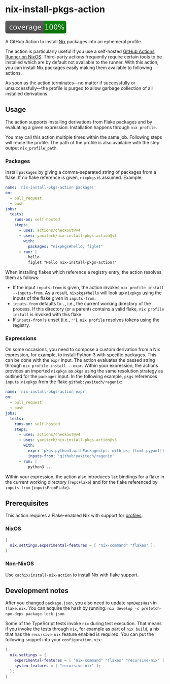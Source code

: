 # nix-install-pkgs-action

![Coverage](https://github.com/yaxitech/nix-install-pkgs-action/blob/gh-pages/coverage.svg)

A GitHub Action to install [Nix][nixos] packages into an ephemeral profile.

The action is particularly useful if you use a self-hosted [GitHub Actions Runner
on NixOS][nixos-runner]. Third-party actions frequently require certain tools to be installed
which are by default not available to the runner. With this action, you can install
Nix packages easily making them available to following actions.

As soon as the action terminates—no matter if successfully or unsuccessfully—the profile is purged to
allow garbage collection of all installed derivations.

[nixos]: https://nixos.org
[nixos-runner]: https://search.nixos.org/options?channel=unstable&query=services.github-runner.

## Usage

The action supports installing derivations from Flake packages and by evaluating a given expression.
Installation happens through `nix profile`.

You may call this action multiple times within the same job. Following steps will reuse the profile.
The path of the profile is also available with the step output `nix_profile_path`.

### Packages

Install `packages` by giving a comma-separated string of packages from a flake.
If no flake reference is given, `nixpkgs` is assumed. Example:

```yaml
name: 'nix-install-pkgs-action packages'
on:
  - pull_request
  - push
jobs:
  tests:
    runs-on: self-hosted
    steps:
      - uses: actions/checkout@v4
      - uses: yaxitech/nix-install-pkgs-action@v3
        with:
          packages: "nixpkgs#hello, figlet"
      - run: |
          hello
          figlet "Hello nix-install-pkgs-action!"

```

When installing flakes which reference a registry entry, the action resolves them as follows:

- If the input `inputs-from` is given, the action invokes `nix profile install --inputs-from`.
   As a result, `nixpkgs#hello` will look up `nixpkgs` using the inputs of the flake given in
   `inputs-from`. 
- `inputs-from` defaults to `.`, i.e., the current working directory of the process. If this
   directory (or a parent) contains a valid flake, `nix profile install` is invoked with this
   flake.
- If `inputs-from` is unset (i.e., `""`), `nix profile` resolves tokens using the registry.

### Expressions

On some occasions, you need to compose a custom derivation from a Nix expression, for example,
to install Python 3 with specific packages. This can be done with the `expr` input.
The action evaluates the passed string through `nix profile install --expr`.
Within your expression, the actions provides an imported `nixpkgs` as `pkgs` using the same
resolution strategy as outlined for the `packages` input.
In the following example, `pkgs` references `inputs.nixpkgs` from the flake `github:yaxitech/ragenix`:

```yaml
name: 'nix-install-pkgs-action expr'
on:
  - pull_request
  - push
jobs:
  tests:
    runs-on: self-hosted
    steps:
      - uses: actions/checkout@v4
      - uses: yaxitech/nix-install-pkgs-action@v3
        with:
          expr: 'pkgs.python3.withPackages(ps: with ps; [toml pyyaml])'
          inputs-from: 'github:yaxitech/ragenix'
      - run: |
          python3 ...
```

Within your expression, the action also introduces `let` bindings for a flake in the current
working directory (`repoFlake`) and for the flake referenced by `inputs-from` (`inputsFromFlake`).

## Prerequisites

This action requires a Flake-enabled Nix with support for
[profiles](https://nixos.org/manual/nix/stable/command-ref/new-cli/nix3-profile.html).

### NixOS

```nix
{
  nix.settings.experimental-features = [ "nix-command" "flakes" ];
}
```

### Non-NixOS

Use [`cachix/install-nix-action`](https://github.com/cachix/install-nix-action#usage-with-flakes)
to install Nix with flake support.

## Development notes

After you changed `package.json`, you also need to update `npmDepsHash` in `flake.nix`.
You can acquire the hash by running: `nix develop -c prefetch-npm-deps package-lock.json`.

Some of the TypeScript tests invoke `nix` during test execution. That means if
you invoke the tests through `nix`, for example as part of `nix build`, a nix
that has the `recursive-nix` feature enabled is required. You can put the
following snippet into your `configuration.nix`:

```nix
{
  nix.settings = {
    experimental-features = [ "nix-command" "flakes" "recursive-nix" ];
    system-features = [ "recursive-nix" ];
  };
}
```
